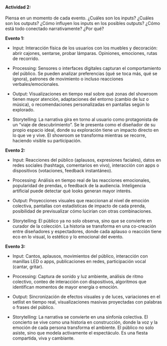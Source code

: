 #### Actividad 2:

Piensa en un momento de cada evento. ¿Cuáles son los inputs? ¿Cuáles son los outputs? ¿Cómo influyen los inputs en los posibles outputs? ¿Cómo está todo conectado narrativamente? ¿Por qué?

**Evento 1:**

- Input: Interacción física de los usuarios con los muebles y decoración: abrir cajones, sentarse, probar lámparas. Opiniones, emociones, rutas de recorrido.

- Processing: Sensores o interfaces digitales capturan el comportamiento del público. Se pueden analizar preferencias (qué se toca más, qué se ignora), patrones de movimiento o incluso reacciones verbales/emocionales.

- Output: Visualizaciones en tiempo real sobre qué zonas del showroom tienen mayor atención, adaptaciones del entorno (cambio de luz o música), o recomendaciones personalizadas en pantallas según lo explorado.

- Storytelling: La narrativa gira en torno al usuario como protagonista de un “viaje de descubrimiento”. Se le presenta como el diseñador de su propio espacio ideal, donde su exploración tiene un impacto directo en lo que ve y vive. El showroom se transforma mientras se recorre, haciendo visible su participación.

**Evento 2:**

- Input: Reacciones del público (aplausos, expresiones faciales), datos en redes sociales (hashtags, comentarios en vivo), interacción con apps o dispositivos (votaciones, feedback instantáneo).

- Processing: Análisis en tiempo real de las reacciones emocionales, popularidad de prendas, o feedback de la audiencia. Inteligencia artificial puede detectar qué looks generan mayor interés.

- Output: Proyecciones visuales que reaccionan al nivel de emoción colectiva, pantallas con estadísticas de impacto de cada prenda, posibilidad de previsualizar cómo lucirían con otras combinaciones.

- Storytelling: El público ya no solo observa, sino que se convierte en curador de la colección. La historia se transforma en una co-creación entre diseñadores y espectadores, donde cada aplauso o reacción tiene eco en lo visual, lo estético y lo emocional del evento.

**Evento 3:**

- Input: Cantos, aplausos, movimientos del público, interacción con manillas LED o apps, publicaciones en redes, participación vocal (cantar, gritar).

- Processing: Captura de sonido y luz ambiente, análisis de ritmo colectivo, conteo de interacción con dispositivos, algoritmos que identifican momentos de mayor energía o emoción.

- Output: Sincronización de efectos visuales y de luces, variaciones en el setlist en tiempo real, visualizaciones masivas proyectadas con palabras o frases del público.

- Storytelling: La narrativa se convierte en una sinfonía colectiva. El concierto se vive como una historia en construcción, donde la voz y la emoción de cada persona transforma el ambiente. El público no solo asiste, sino que modela activamente el espectáculo. Es una fiesta compartida, viva y cambiante.
